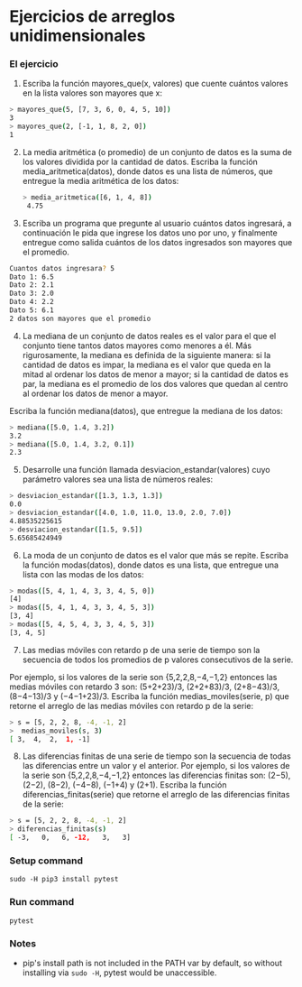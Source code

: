 # Ejercicios de arreglos unidimensionales
### El ejercicio
1. Escriba la función mayores_que(x, valores) que cuente cuántos valores en la lista valores son mayores que x:
  ```sh
  > mayores_que(5, [7, 3, 6, 0, 4, 5, 10])
  3
  > mayores_que(2, [-1, 1, 8, 2, 0])
  1
  ```

2. La media aritmética (o promedio) de un conjunto de datos es la suma de los valores dividida por la cantidad de datos.
Escriba la función media_aritmetica(datos), donde datos es una lista de números, que entregue la media aritmética de los datos:
   ```sh
   > media_aritmetica([6, 1, 4, 8])
    4.75
   ```

3. Escriba un programa que pregunte al usuario cuántos datos ingresará, a continuación le pida que ingrese los datos uno por uno, y finalmente entregue como salida cuántos de los datos ingresados son mayores que el promedio.
  ```sh
  Cuantos datos ingresara? 5
  Dato 1: 6.5
  Dato 2: 2.1
  Dato 3: 2.0
  Dato 4: 2.2
  Dato 5: 6.1
  2 datos son mayores que el promedio
   ```

4. La mediana de un conjunto de datos reales es el valor para el que el conjunto tiene tantos datos mayores como menores a él.
  Más rigurosamente, la mediana es definida de la siguiente manera:
  si la cantidad de datos es impar, la mediana es el valor que queda en la mitad al ordenar los datos de menor a mayor;
  si la cantidad de datos es par, la mediana es el promedio de los dos valores que quedan al centro al ordenar los datos de menor a mayor.

  Escriba la función mediana(datos), que entregue la mediana de los datos:

  ```sh
  > mediana([5.0, 1.4, 3.2])
  3.2
  > mediana([5.0, 1.4, 3.2, 0.1])
  2.3
  ```

5. Desarrolle una función llamada desviacion_estandar(valores) cuyo parámetro valores sea una lista de números reales:
  ```sh
  > desviacion_estandar([1.3, 1.3, 1.3])
  0.0
  > desviacion_estandar([4.0, 1.0, 11.0, 13.0, 2.0, 7.0])
  4.88535225615
  > desviacion_estandar([1.5, 9.5])
  5.65685424949
  ```


6. La moda de un conjunto de datos es el valor que más se repite.
  Escriba la función modas(datos), donde datos es una lista, que entregue una lista con las modas de los datos:

  ```sh
  > modas([5, 4, 1, 4, 3, 3, 4, 5, 0])
  [4]
  > modas([5, 4, 1, 4, 3, 3, 4, 5, 3])
  [3, 4]
  > modas([5, 4, 5, 4, 3, 3, 4, 5, 3])
  [3, 4, 5]
  ```
7. Las medias móviles con retardo p de una serie de tiempo son la secuencia de todos los promedios de p valores consecutivos de la serie.

  Por ejemplo, si los valores de la serie son {5,2,2,8,−4,−1,2} entonces las medias móviles con retardo 3 son: (5+2+23)/3, (2+2+83)/3, (2+8−43)/3, (8−4−13)/3 y (−4−1+23)/3.
  Escriba la función medias_moviles(serie, p) que retorne el arreglo de las medias móviles con retardo p de la serie:
  ```sh
  > s = [5, 2, 2, 8, -4, -1, 2]
  >  medias_moviles(s, 3)
  [ 3,  4,  2,  1, -1]
  ```

8. Las diferencias finitas de una serie de tiempo son la secuencia de todas las diferencias entre un valor y el anterior.
  Por ejemplo, si los valores de la serie son {5,2,2,8,−4,−1,2} entonces las diferencias finitas son: (2−5), (2−2), (8−2), (−4−8), (−1+4) y (2+1).
  Escriba la función diferencias_finitas(serie) que retorne el arreglo de las diferencias finitas de la serie:
  ```sh
  > s = [5, 2, 2, 8, -4, -1, 2]
  > diferencias_finitas(s)
  [ -3,   0,   6, -12,   3,   3]
  ```


### Setup command
`sudo -H pip3 install pytest`

### Run command
`pytest`

### Notes
- pip's install path is not included in the PATH var by default, so without installing via `sudo -H`, pytest would be unaccessible.
